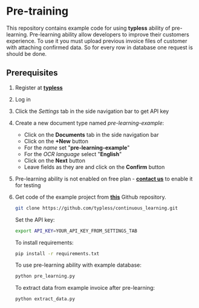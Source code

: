 # Pre-training
This repository contains example code for using __typless__ ability of pre-learning.
Pre-learning ability allow developers to improve their customers experience.
To use it you must upload previous invoice files of customer with attaching confirmed data.
So for every row in database one request is should be done.
## Prerequisites
1. Register at [__typless__](https://developers.typless.com)
2. Log in
3. Click the _Settings_ tab in the side navigation bar to get API key
4. Create a new document type named _pre-learning-example_:
    * Click on the __Documents__ tab in the side navigation bar
    * Click on the __+New__ button
    * For the _name_ set "__pre-learning-example__"
    * For the _OCR language_ select "__English__"
    * Click on the __Next__ button
    * Leave fields as they are and click on the __Confirm__ button
5. Pre-learning ability is not enabled on free plan - [__contact us__](https://typless.com/#talk-to-an-expert) to enable it for testing
    
6. Get code of the example project from [__this__](https://github.com/typless/continuous_learning) Github repository.
    ```bash
    git clone https://github.com/typless/continuous_learning.git
    ```
    Set the API key:
    ```bash
    export API_KEY=YOUR_API_KEY_FROM_SETTINGS_TAB
    ```
    To install requirements:
    ```bash
    pip install -r requirements.txt
    ```
    To use pre-learning ability with example database:
    ```bash
    python pre_learning.py 
    ```
    
    To extract data from example invoice after pre-learning:
    ```bash
    python extract_data.py
    ```